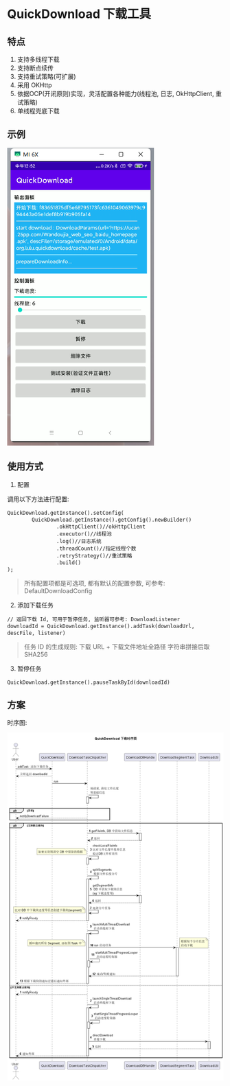 
# QuickDownload 下载工具

## 特点

1. 支持多线程下载
2. 支持断点续传
3. 支持重试策略(可扩展)
4. 采用 OKHttp
5. 依据OCP(开闭原则)实现，灵活配置各种能力(线程池, 日志, OkHttpClient, 重试策略)
6. 单线程兜底下载

## 示例

![](doc/sample.png)

## 使用方式

1. 配置

调用以下方法进行配置:

```
QuickDownload.getInstance().setConfig(
        QuickDownload.getInstance().getConfig().newBuilder()
                .okHttpClient()//okHttpClient
                .executor()//线程池
                .log()//日志系统
                .threadCount()//指定线程个数
                .retryStrategy()//重试策略
                .build()
);
```

> 所有配置项都是可选项, 都有默认的配置参数, 可参考: DefaultDownloadConfig

2. 添加下载任务

``` 
// 返回下载 Id, 可用于暂停任务, 监听器可参考: DownloadListener 
downloadId = QuickDownload.getInstance().addTask(downloadUrl, descFile, listener)
```

> 任务 ID 的生成规则: 下载 URL + 下载文件地址全路径 字符串拼接后取 SHA256

3. 暂停任务

```
QuickDownload.getInstance().pauseTaskById(downloadId)
```

## 方案

时序图:

![](doc/design_sequence.png)